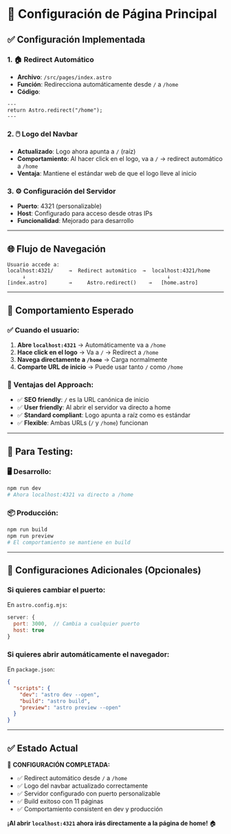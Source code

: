 # 🚀 **Configuración de Página Principal**

## ✅ **Configuración Implementada**

### **1. 🏠 Redirect Automático**
- **Archivo**: `/src/pages/index.astro`
- **Función**: Redirecciona automáticamente desde `/` a `/home`
- **Código**:
```astro
---
return Astro.redirect("/home");
---
```

### **2. 🖱️ Logo del Navbar**
- **Actualizado**: Logo ahora apunta a `/` (raíz)
- **Comportamiento**: Al hacer click en el logo, va a `/` → redirect automático a `/home`
- **Ventaja**: Mantiene el estándar web de que el logo lleve al inicio

### **3. ⚙️ Configuración del Servidor**
- **Puerto**: 4321 (personalizable)
- **Host**: Configurado para acceso desde otras IPs
- **Funcionalidad**: Mejorado para desarrollo

---

## 🌐 **Flujo de Navegación**

```
Usuario accede a:
localhost:4321/     →  Redirect automático  →  localhost:4321/home
     ↓                                              ↓
[index.astro]       →     Astro.redirect()    →   [home.astro]
```

---

## 🎯 **Comportamiento Esperado**

### **✅ Cuando el usuario:**
1. **Abre `localhost:4321`** → Automáticamente va a `/home`
2. **Hace click en el logo** → Va a `/` → Redirect a `/home`
3. **Navega directamente a `/home`** → Carga normalmente
4. **Comparte URL de inicio** → Puede usar tanto `/` como `/home`

### **📱 Ventajas del Approach:**
- ✅ **SEO friendly**: `/` es la URL canónica de inicio
- ✅ **User friendly**: Al abrir el servidor va directo a home
- ✅ **Standard compliant**: Logo apunta a raíz como es estándar
- ✅ **Flexible**: Ambas URLs (`/` y `/home`) funcionan

---

## 🚀 **Para Testing:**

### **🖥️ Desarrollo:**
```bash
npm run dev
# Ahora localhost:4321 va directo a /home
```

### **📦 Producción:**
```bash
npm run build
npm run preview
# El comportamiento se mantiene en build
```

---

## 🔧 **Configuraciones Adicionales (Opcionales)**

### **Si quieres cambiar el puerto:**
En `astro.config.mjs`:
```javascript
server: {
  port: 3000,  // Cambia a cualquier puerto
  host: true
}
```

### **Si quieres abrir automáticamente el navegador:**
En `package.json`:
```json
{
  "scripts": {
    "dev": "astro dev --open",
    "build": "astro build",
    "preview": "astro preview --open"
  }
}
```

---

## ✅ **Estado Actual**
🎉 **CONFIGURACIÓN COMPLETADA:**
- ✅ Redirect automático desde `/` a `/home`
- ✅ Logo del navbar actualizado correctamente
- ✅ Servidor configurado con puerto personalizable
- ✅ Build exitoso con 11 páginas
- ✅ Comportamiento consistent en dev y producción

**¡Al abrir `localhost:4321` ahora irás directamente a la página de home!** 🏠
